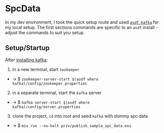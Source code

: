 # SpcData

In my dev environment, I took the quick setup route and used [`asdf kafka`](https://github.com/ueisele/asdf-kafka) for my local setup. The first sections commands are specific to an `asdf` install - adjust the commands to suit you setup.

## Setup/Startup
After [installing kafka](https://kafka.apache.org/quickstart):
1. in a new terminal, start `zookeeper`
- → $ `zookeeper-server-start $(asdf where kafka)/config/zookeeper.properties`
2. in a separate terminal, start the `kafka` server
- → $ `kafka-server-start $(asdf where kafka)/config/server.properties`
3. clone the project, `cd` into root and seed `kafka` with dummy spc data
- → $ `mix run --no-halt priv/publish_sample_spc_data.exs`
